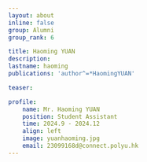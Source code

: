 ```yaml
---
layout: about
inline: false
group: Alumni
group_rank: 6

title: Haoming YUAN
description: 
lastname: haoming
publications: 'author^=*HaomingYUAN'

teaser: 

profile:
    name: Mr. Haoming YUAN
    position: Student Assistant
    time: 2024.9 - 2024.12
    align: left
    image: yuanhaoming.jpg
    email: 23099168d@connect.polyu.hk
---
```


<!-- # Student Assistants

**Wengyu ZHANG**

Student Assistant, Undergraduate Student, Department of Computing, The Hong Kong Polytechnic University

[Homepage](https://wengyuzhang.com)
[Google Scholar](https://scholar.google.com/citations?user=zgV2AIAAAAAJ)
[wengyu.zhang@connect.polyu.hk](mailto:wengyu.zhang@connect.polyu.hk) -->